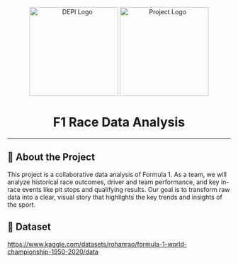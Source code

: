 <p align="center">
  <img src="https://depi.gov.eg/assets/images/proAr.png" alt="DEPI Logo" width="200"/>
  <img src="https://upload.wikimedia.org/wikipedia/commons/thumb/3/33/F1.svg/2560px-F1.svg.png" alt="Project Logo" width="200"/>
</p>

<h1 align="center">F1 Race Data Analysis</h1>

---

## 🚀 About the Project
This project is a collaborative data analysis of Formula 1. As a team, we will analyze historical race outcomes, driver and team performance, and key in-race events like pit stops and qualifying results. Our goal is to transform raw data into a clear, visual story that highlights the key trends and insights of the sport.

## 📂 Dataset
https://www.kaggle.com/datasets/rohanrao/formula-1-world-championship-1950-2020/data
